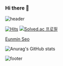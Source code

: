 ### Hi there 👋

<!--
**Mongerr/Mongerr** is a ✨ _special_ ✨ repository because its `README.md` (this file) appears on your GitHub profile.

Here are some ideas to get you started:

- 🔭 I’m currently working on ...
- 🌱 I’m currently learning ...
- 👯 I’m looking to collaborate on ...
- 🤔 I’m looking for help with ...
- 💬 Ask me about ...
- 📫 How to reach me: ...
- 😄 Pronouns: ...
- ⚡ Fun fact: ...
-->

![header](https://capsule-render.vercel.app/api?type=waving&color=timeGradient&height=200&text=Eunmin%20Seo&fontSize=50&fontAlign=75&fontAlignY=40&animation=fadeIn)

[![Hits](https://hits.seeyoufarm.com/api/count/incr/badge.svg?url=https%3A%2F%2Fgithub.com%2FMongerr%2Fhit-counter&count_bg=%2379C83D&title_bg=%23555555&icon=&icon_color=%23E7E7E7&title=hits&edge_flat=false)](https://hits.seeyoufarm.com)
[![Solved.ac
프로필](http://mazassumnida.wtf/api/mini/generate_badge?boj=sem6169)](https://solved.ac/sem6169)

[Eunmin Seo](https://www.notion.so/Eunmin-Seo-52a180363b5444589d781a10e1f37b8a)

<!--
<img src="http://mazandi.herokuapp.com/api?handle=sem6169&theme=dark"/>
-->

![Anurag's GitHub stats](https://github-readme-stats.vercel.app/api?username=Mongerr&show_icons=true&theme=flag-india)

![footer](https://capsule-render.vercel.app/api?type=waving&color=timeGradient&height=100&section=footer)
